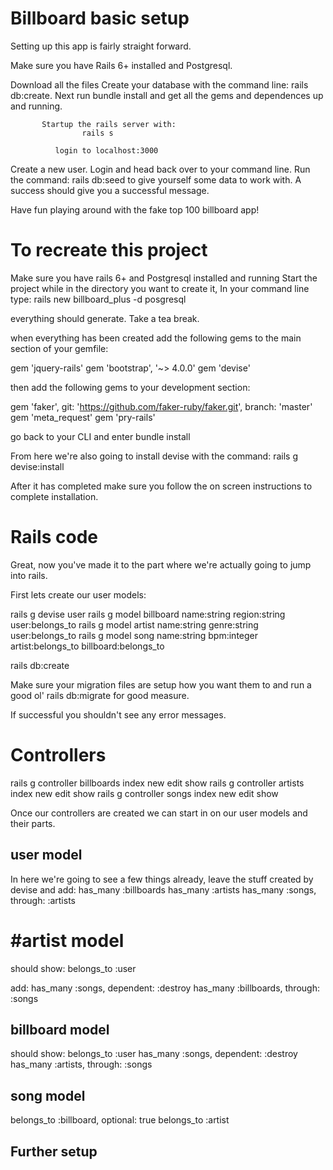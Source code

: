 # Billboard basic setup

Setting up this app is fairly straight forward.

Make sure you have Rails 6+ installed and Postgresql. 

Download all the files 
Create your database with the command line: rails db:create. Next run bundle install and get all the gems and dependences up and running.

           Startup the rails server with:
                    rails s

              login to localhost:3000

 Create a new user. Login and head back over to your command line. Run the command: rails db:seed to give yourself some data to work with. A success should give you a successful message.
 
 Have fun playing around with the fake top 100 billboard app!
 
 
 # To recreate this project
 Make sure you have rails 6+ and Postgresql installed and running
 Start the project while in the directory you want to create it,
 In your command line type: rails new billboard_plus -d posgresql
 
 everything should generate. Take a tea break. 
 
 when everything has been created add the following gems to the main section of your gemfile:
 
gem 'jquery-rails'
gem 'bootstrap', '~> 4.0.0'
gem 'devise'

then add the following gems to your development section: 

  gem 'faker', git: 'https://github.com/faker-ruby/faker.git', branch: 'master'
  gem 'meta_request'
  gem 'pry-rails'

  
  go back to your CLI and enter bundle install
  
  From here we're also going to install devise with the command: rails g devise:install
  
  After it has completed make sure you follow the on screen instructions to complete installation.
  
  # Rails code
  
  Great, now you've made it to the part where we're actually going to jump into rails.
  
  First lets create our user models:
  
  rails g devise user
  rails g model billboard name:string region:string user:belongs_to
  rails g model artist name:string genre:string user:belongs_to
  rails g model song name:string bpm:integer artist:belongs_to billboard:belongs_to
  
  rails db:create
  
  Make sure your migration files are setup how you want them to and run a good ol' rails db:migrate for good measure. 
  
  If successful you shouldn't see any error messages.
  
  # Controllers
  
  rails g controller billboards index new edit show
  rails g controller artists index new edit show
  rails g controller songs index new edit show
  
  Once our controllers are created we can start in on our user models and their parts. 
  
  ## user model
  
  In here we're going to see a few things already, leave the stuff created by devise and add:
  has_many :billboards
  has_many :artists
  has_many :songs, through: :artists
  
  # #artist model
  should show: 
  belongs_to :user
  
  add:
  has_many :songs, dependent: :destroy
  has_many :billboards, through: :songs
  
  ## billboard model
  should show: 
  belongs_to :user
  has_many :songs, dependent: :destroy
  has_many :artists, through: :songs
  
  ## song model
  belongs_to :billboard, optional: true
  belongs_to :artist
  
  ## Further setup
  
 